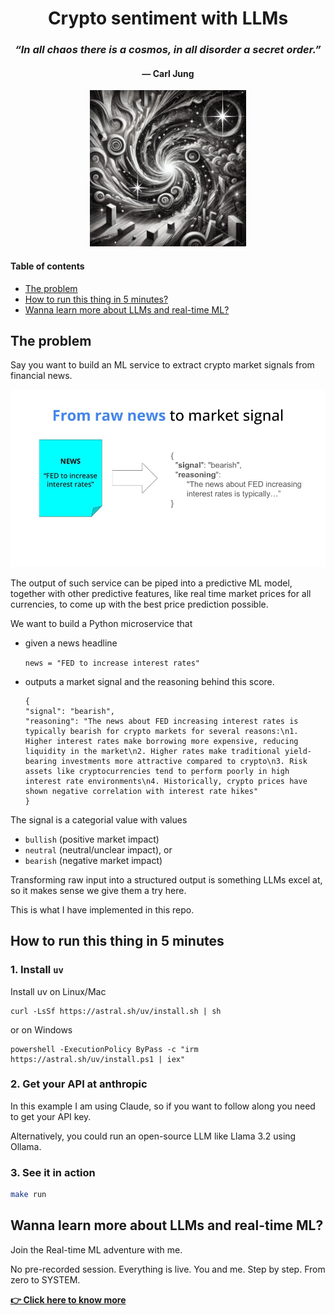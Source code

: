 <div align="center">
    <h1>Crypto sentiment with LLMs</h1>
    <h3><i>“In all chaos there is a cosmos, in all disorder a secret order.”</i></h3>
<h4>― Carl Jung</h4>
    <img src="./media/cover.jpg" width='250' />
</div>

#### Table of contents
* [The problem](#the-problem)
* [How to run this thing in 5 minutes?](#how-to-run-this-thing-in-5-minutes)
* [Wanna learn more about LLMs and real-time ML?](#wanna-learn-more-about-llms-and-real-time-ml)


## The problem

Say you want to build an ML service to extract crypto market signals from financial news.

![Crypto sentiment analysis pipeline](./media/steps.gif)

The output of such service can be piped into a predictive ML model, together with other predictive features, like real time market prices for all currencies, to come up with the best price prediction possible.

We want to build a Python microservice that

* given a news headline

    ```news = "FED to increase interest rates"```

* outputs a market signal and the reasoning behind this score.
    ```
    {
    "signal": "bearish",
    "reasoning": "The news about FED increasing interest rates is typically bearish for crypto markets for several reasons:\n1. Higher interest rates make borrowing more expensive, reducing liquidity in the market\n2. Higher rates make traditional yield-bearing investments more attractive compared to crypto\n3. Risk assets like cryptocurrencies tend to perform poorly in high interest rate environments\n4. Historically, crypto prices have shown negative correlation with interest rate hikes"
    }
    ```

The signal is a categorial value with values

- `bullish` (positive market impact)
- `neutral` (neutral/unclear impact), or
- `bearish` (negative market impact)

Transforming raw input into a structured output is something LLMs excel at, so it makes sense we give them a try here.

This is what I have implemented in this repo.

## How to run this thing in 5 minutes

### 1. Install `uv`

Install uv on Linux/Mac

```
curl -LsSf https://astral.sh/uv/install.sh | sh
```

or on Windows

```
powershell -ExecutionPolicy ByPass -c "irm https://astral.sh/uv/install.ps1 | iex"
```


### 2. Get your API at anthropic
In this example I am using Claude, so if you want to follow along you need to get your API key.

Alternatively, you could run an open-source LLM like Llama 3.2 using Ollama.

### 3. See it in action
```bash
make run
```

## Wanna learn more about LLMs and real-time ML?
Join the Real-time ML adventure with me.

No pre-recorded session.
Everything is live.
You and me.
Step by step.
From zero to SYSTEM.

**[👉 Click here to know more](https://realtimeml.carrd.co/)**
